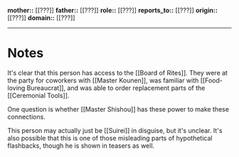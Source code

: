 **mother::** [[???]]
**father::** [[???]]
**role::** [[???]]
**reports_to::** [[???]]
**origin::** [[???]]
**domain::** [[???]]

---
# Notes
It's clear that this person has access to the [[Board of Rites]]. They were at the party for coworkers with [[Master Kounen]], was familiar with [[Food-loving Bureaucrat]], and was able to order replacement parts of the [[Ceremonial Tools]].

One question is whether [[Master Shishou]] has these power to make these connections.

This person may actually just be [[Suirei]] in disguise, but it's unclear.
It's also possible that this is one of those misleading parts of hypothetical flashbacks, though he is shown in teasers as well. 